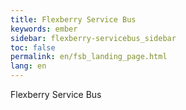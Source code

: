 ```yaml
---
title: Flexberry Service Bus
keywords: ember
sidebar: flexberry-servicebus_sidebar
toc: false
permalink: en/fsb_landing_page.html
lang: en
---
```


Flexberry Service Bus